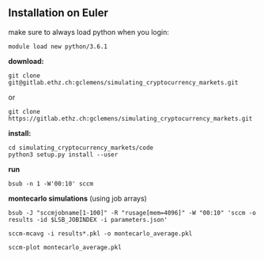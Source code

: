 ## Installation on Euler
make sure to always load python when you login: 
```
module load new python/3.6.1
```

__download:__

```
git clone git@gitlab.ethz.ch:gclemens/simulating_cryptocurrency_markets.git
```
or
```
git clone https://gitlab.ethz.ch:gclemens/simulating_cryptocurrency_markets.git
```

__install:__

```
cd simulating_cryptocurrency_markets/code
python3 setup.py install --user
```

__run__

```
bsub -n 1 -W'00:10' sccm
```


__montecarlo simulations__
(using job arrays)

```
bsub -J "sccmjobname[1-100]" -R "rusage[mem=4096]" -W "00:10" 'sccm -o results -id $LSB_JOBINDEX -i parameters.json'

sccm-mcavg -i results*.pkl -o montecarlo_average.pkl

sccm-plot montecarlo_average.pkl
```
